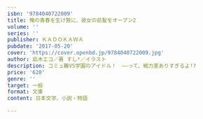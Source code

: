 ```yaml
---
isbn: '9784040722009'
title: 俺の青春を生け贄に、彼女の前髪をオープン2
volume: ''
series: ''
publisher: ＫＡＤＯＫＡＷＡ
pubdate: '2017-05-20'
cover: 'https://cover.openbd.jp/9784040722009.jpg'
author: 凪木エコ／著 すし*／イラスト
description: コミュ難VS学園のアイドル！　――って、戦力差ありすぎるよ!?
price: '620'
genre: ''
target: 一般
format: 文庫
content: 日本文学、小説・物語

---
```

